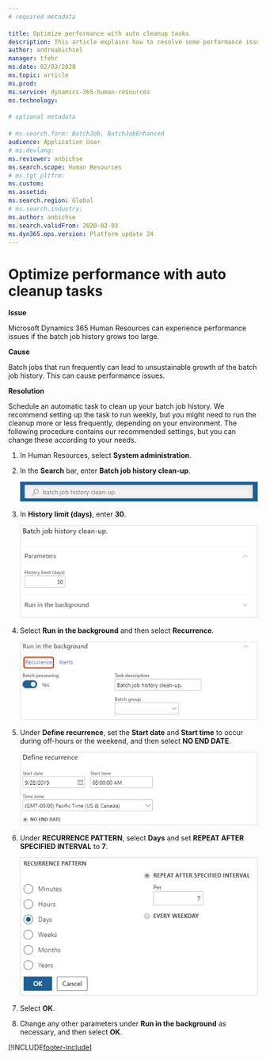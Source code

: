 ```yaml
---
# required metadata

title: Optimize performance with auto cleanup tasks
description: This article explains how to resolve some performance issues with Microsoft Dynamics 365 Human Resources by cleaning up the batch job history.
author: andreabichsel
manager: tfehr
ms.date: 02/03/2020
ms.topic: article
ms.prod: 
ms.service: dynamics-365-human-resources
ms.technology: 

# optional metadata

# ms.search.form: BatchJob, BatchJobEnhanced
audience: Application User
# ms.devlang: 
ms.reviewer: anbichse
ms.search.scope: Human Resources
# ms.tgt_pltfrm: 
ms.custom: 
ms.assetid: 
ms.search.region: Global
# ms.search.industry: 
ms.author: anbichse
ms.search.validFrom: 2020-02-03
ms.dyn365.ops.version: Platform update 24
---
```



# Optimize performance with auto cleanup tasks

**Issue**

Microsoft Dynamics 365 Human Resources can experience performance issues if the batch job history grows too large.

**Cause**

Batch jobs that run frequently can lead to unsustainable growth of the batch job history. This can cause performance issues. 

**Resolution**

Schedule an automatic task to clean up your batch job history. We recommend setting up the task to run weekly, but you might need to run the cleanup more or less frequently, depending on your environment. The following procedure contains our recommended settings, but you can change these according to your needs.

1. In Human Resources, select **System administration**.

2. In the **Search** bar, enter **Batch job history clean-up**.

   ![Search for batch job history cleanup](media/talent-batch-history-cleanup-search-bar.png)

3. In **History limit (days)**, enter **30**.

   ![Set history limit to 30](media/talent-batch-history-cleanup-history-limit.png)

4. Select **Run in the background** and then select **Recurrence**.

   ![Set recurrence](media/talent-batch-history-cleanup-recurrence.png)

5. Under **Define recurrence**, set the **Start date** and **Start time** to occur during off-hours or the weekend, and then select **NO END DATE**. 

   ![Define recurrence start date and time](media/talent-batch-history-cleanup-define-recurrence.png)

6. Under **RECURRENCE PATTERN**, select **Days** and set **REPEAT AFTER SPECIFIED INTERVAL** to **7**.

   ![Set cleanup to repeat weekly](media/talent-batch-history-cleanup-recurrence-pattern.png)

7. Select **OK**.

8. Change any other parameters under **Run in the background** as necessary, and then select **OK**.



[!INCLUDE[footer-include](../includes/footer-banner.md)]